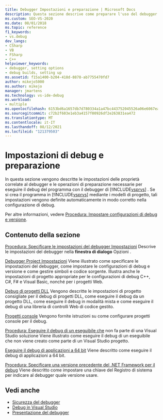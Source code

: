 ```yaml
---
title: Debugger Impostazioni e preparazione | Microsoft Docs
description: Questa sezione descrive come preparare l'uso del debugger Visual Studio e descrive le proprietà pertinenti. Seguire i collegamenti alle informazioni necessarie.
ms.custom: SEO-VS-2020
ms.date: 08/01/2018
ms.topic: reference
f1_keywords:
- vs.debug
dev_langs:
- CSharp
- VB
- FSharp
- C++
helpviewer_keywords:
- debugger, setting options
- debug builds, setting up
ms.assetid: f15a1400-b204-418d-8878-ab7755470fd7
author: mikejo5000
ms.author: mikejo
manager: jmartens
ms.technology: vs-ide-debug
ms.workload:
- multiple
ms.openlocfilehash: 6153bd6a1657db7d780334a1a47bc443752045526a06e6067ea75f8bdb57b98a
ms.sourcegitcommit: c72b2f603e1eb3a4157f00926df2e263831ea472
ms.translationtype: MT
ms.contentlocale: it-IT
ms.lasthandoff: 08/12/2021
ms.locfileid: "121379503"
---
```

# <a name="debugger-settings-and-preparation"></a>Impostazioni di debug e preparazione
In questa sezione vengono descritte le impostazioni delle proprietà correlate al debugger e le operazioni di preparazione necessarie per eseguire il debug del programma con il debugger di [!INCLUDE[vsprvs](../code-quality/includes/vsprvs_md.md)] . Se si crea il programma in [!INCLUDE[vsprvs](../code-quality/includes/vsprvs_md.md)] mediante i modelli di progetto, tali impostazioni vengono definite automaticamente in modo corretto nella configurazione di debug.

 Per altre informazioni, vedere [Procedura: Impostare configurazioni di debug e versione](../debugger/how-to-set-debug-and-release-configurations.md).

## <a name="in-this-section"></a>Contenuto della sezione

 [Procedura: Specificare le impostazioni del debugger Impostazioni](../debugger/how-to-specify-debugger-settings.md) Descrive le impostazioni del debugger nella **finestra di dialogo** Opzioni .
 
 [Debugger Project Impostazioni](../debugger/debugger-project-settings.md) Viene illustrato come specificare le impostazioni del debugger, come impostare le configurazioni di debug e versione e come gestire simboli e codice sorgente. Illustra anche le impostazioni di progetto appropriate per le configurazioni di debug C++, C#, F# e Visual Basic, nonché per i progetti Web.

 [Debug di progetti DLL](../debugger/debugging-dll-projects.md) Vengono descritte le impostazioni di progetto consigliate per il debug di progetti DLL, come eseguire il debug da un progetto DLL, come eseguire il debug in modalità mista e come eseguire il debug di una libreria di controlli Web di codice gestito.

 [Progetti console](../debugger/debugging-preparation-console-projects.md) Vengono fornite istruzioni su come configurare progetti console per il debug.

 [Procedura: Eseguire il debug di un eseguibile che](../debugger/how-to-debug-an-executable-not-part-of-a-visual-studio-solution.md) non fa parte di una Visual Studio soluzione Viene illustrato come eseguire il debug di un eseguibile che non viene creato come parte di un Visual Studio progetto.

 [Eseguire il debug di applicazioni a 64 bit](../debugger/debug-64-bit-applications.md) Viene descritto come eseguire il debug di applicazioni a 64 bit.

 [Procedura: Specificare una versione precedente del .NET Framework per il debug](../debugger/how-to-specify-a-dotnet-framework-version-for-debugging.md) Viene descritto come impostare una chiave del Registro di sistema per indicare al debugger quale versione usare.

## <a name="see-also"></a>Vedi anche
- [Sicurezza del debugger](../debugger/debugger-security.md)
- [Debug in Visual Studio](../debugger/index.yml)
- [Presentazione del debugger](../debugger/debugger-feature-tour.md)
